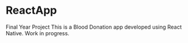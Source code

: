 # ReactApp
Final Year Project
This is a Blood Donation app developed using React Native.
Work in progress.

